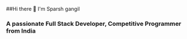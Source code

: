 ##Hi there 👋 I'm Sparsh gangil
###        A passionate Full Stack Developer, Competitive Programmer from India

<!--
**sparsh0169/sparsh0169** is a ✨ _special_ ✨ repository because its `README.md` (this file) appears on your GitHub profile.

Here are some ideas to get you started:

- 🔭 I’m currently working on fujdcdhcuwdhe
- 🌱 I’m currently learning ... DATA STRUCTURE AND ALGORITHM
- 👯 I’m looking to collaborate on ...
- 🤔 I’m looking for help with ...
- 💬 Ask me about ...
- 📫 How to reach me: ...
- 😄 Pronouns: ...
- ⚡ Fun fact: ...
-->
